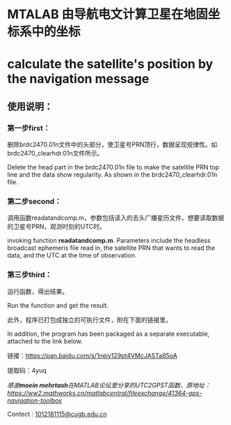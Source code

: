 # MTALAB 由导航电文计算卫星在地固坐标系中的坐标 
# calculate the satellite's position by the navigation message
## 使用说明：

### 第一步first：
删除brdc2470.01n文件中的头部分，使卫星号PRN顶行，数据呈现规律性。如brdc2470_clearhdr.01n文件所示。

Delete the head part in the brdc2470.01n file to make the satellite PRN top line and the data show regularity. As shown in the brdc2470_clearhdr.01n file.
### 第二步second：
调用函数readatandcomp.m，参数包括读入的去头广播星历文件，想要读取数据的卫星号PRN，观测时刻的UTC时。

invoking function **readatandcomp.m**. Parameters include the headless broadcast ephemeris file read in, the satellite PRN that wants to read the data, and the UTC at the time of observation.
### 第三步third：
运行函数，得出结果。

Run the function and get the result.

此外，程序已打包成独立的可执行文件，附在下面的链接里。

In addition, the program has been packaged as a separate executable, attached to the link below.

链接：https://pan.baidu.com/s/1nejy129pt4VMcJASTa85oA 

提取码：4yuq 

*感谢**moein mehrtash**在MATLAB论坛里分享的UTC2GPST函数，原地址：https://ww2.mathworks.cn/matlabcentral/fileexchange/41364-gps-navigation-toolbox*

Contect : 1012181115@cugb.edu.cn
